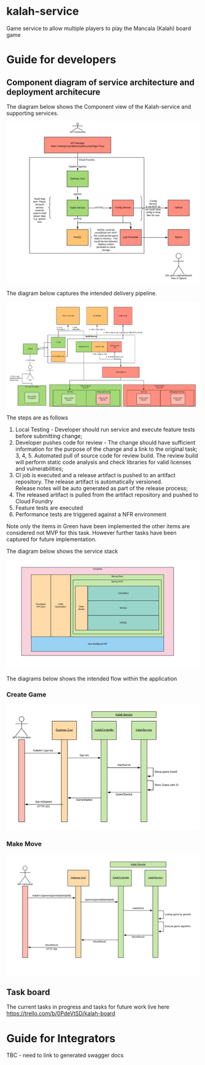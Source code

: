 # kalah-service

Game service to allow multiple players to play the Mancala (Kalah) board game

# Guide for developers

## Component diagram of service architecture and deployment architecure

The diagram below shows the Component view of the Kalah-service and supporting services. 
 
![Component Diagram](/images/Component_diagram.PNG)
 
The diagram below captures the intended delivery pipeline.

![Delivery Flow](/images/Delivery_flow.PNG)

The steps are as follows

1. Local Testing - Developer should run service and execute feature tests before submitting change;
2. Developer pushes code for review - The change should have sufficient information for the purpose of the change and a link to the original task;
3, 4, 5. Automated pull of source code for review build.  The review build will perform static code analysis and check libraries for valid licenses and vulnerabilities;
6. CI job is executed and a release artifact is pushed to an artifact repository.  The release artifact is automatically versioned.  
   Release notes will be auto generated as part of the release process;
7. The released artifact is pulled from the artifact repository and pushed to Cloud Foundry
8. Feature tests are executed
9. Performance tests are triggered against a NFR environment
 
Note only the items in Green have been implemented the other items are considered not MVP for this task.  However further tasks have been captured for future implementation.

The diagram below shows the service stack

![Stack](/images/service_stack.PNG)

The diagrams below shows the intended flow within the application

### Create Game

![Create Game](/images/Create_game_sequence.PNG)

### Make Move

![Make Move](/images/Make_move_sequence.PNG)

## Task board

The current tasks in progress and tasks for future work live here https://trello.com/b/0PdeVtSD/kalah-board

# Guide for Integrators

TBC - need to link to generated swagger docs
